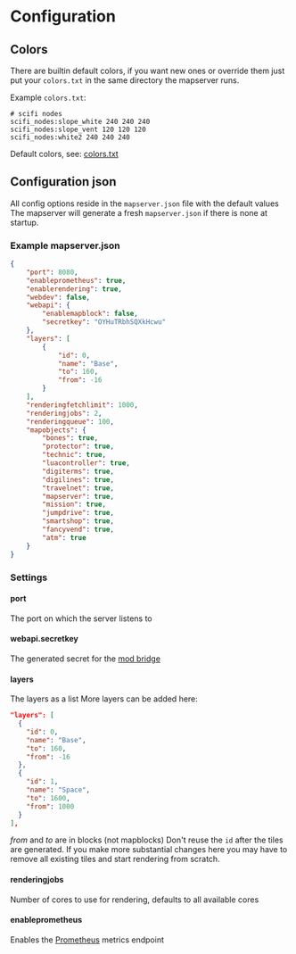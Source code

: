 
# Configuration

## Colors

There are builtin default colors, if you want new ones or override them
just put your `colors.txt` in the same directory the mapserver runs.

Example `colors.txt`:
```
# scifi nodes
scifi_nodes:slope_white 240 240 240
scifi_nodes:slope_vent 120 120 120
scifi_nodes:white2 240 240 240
```

Default colors, see: [colors.txt](../server/static/colors.txt)

## Configuration json

All config options reside in the `mapserver.json` file with the default values
The mapserver will generate a fresh `mapserver.json` if there is none at startup.

### Example mapserver.json
```json
{
	"port": 8080,
	"enableprometheus": true,
	"enablerendering": true,
	"webdev": false,
	"webapi": {
		"enablemapblock": false,
		"secretkey": "OYHuTRbhSQXkHcwu"
	},
	"layers": [
		{
			"id": 0,
			"name": "Base",
			"to": 160,
			"from": -16
		}
	],
	"renderingfetchlimit": 1000,
	"renderingjobs": 2,
	"renderingqueue": 100,
	"mapobjects": {
		"bones": true,
		"protector": true,
		"technic": true,
		"luacontroller": true,
		"digiterms": true,
		"digilines": true,
		"travelnet": true,
		"mapserver": true,
		"mission": true,
		"jumpdrive": true,
		"smartshop": true,
		"fancyvend": true,
		"atm": true
	}
}
```

### Settings

#### port
The port on which the server listens to

#### webapi.secretkey
The generated secret for the [mod bridge](./mod.md)

#### layers
The layers as a list
More layers can be added here:
```json
"layers": [
  {
    "id": 0,
    "name": "Base",
    "to": 160,
    "from": -16
  },
  {
    "id": 1,
    "name": "Space",
    "to": 1600,
    "from": 1000
  }
],
```
*from* and *to* are in blocks (not mapblocks)
Don't reuse the `id` after the tiles are generated.
If you make more substantial changes here you may have to remove all
existing tiles and start rendering from scratch.

#### renderingjobs
Number of cores to use for rendering, defaults to all available cores

#### enableprometheus
Enables the [Prometheus](./prometheus.md) metrics endpoint
